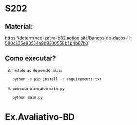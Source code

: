 # S202

## Material:
https://determined-zebra-b82.notion.site/Bancos-de-dados-II-580c835e83554a9b9300558b4b4b87b3


## Como executar?
3. Instale as dependências:
    ```sh
    python -m pip install -r requirements.txt
    ```
4. execute o arquivo `main.py`
    ```sh
    python main.py
    ```
# Ex.Avaliativo-BD
